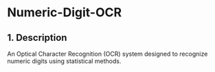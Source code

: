 # Numeric-Digit-OCR

## 1. Description
An Optical Character Recognition (OCR) system designed to recognize numeric digits using statistical methods.
